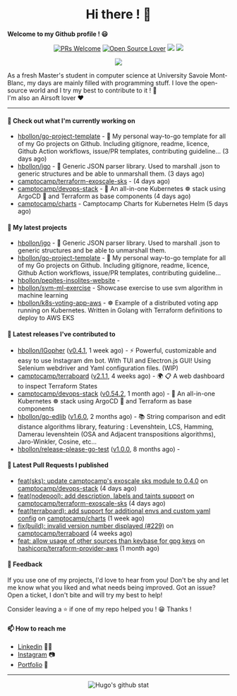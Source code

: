 <h1 align="center">Hi there ! 👋</h1>

**Welcome to my Github profile ! 😃** <br/>

<p align="center"> 
    <a href="https://github.com/hbollon/"><img src="https://img.shields.io/badge/PRs-welcome-brightgreen.svg?style=flat&logo=github" alt="PRs Welcome"></a> 
    <a href="https://github.com/hbollon/"><img src="https://badges.frapsoft.com/os/v2/open-source.svg?v=103" alt="Open Source Lover"></a>
    <a href="https://github.com/hbollon/"><img src="https://komarev.com/ghpvc/?username=hbollon"></a>
    <a href="https://github.com/hbollon/"><img src="https://img.shields.io/github/followers/hbollon.svg?label=Follow%20@hbollon&style=social"></a>
</p>

<p align="center"> 
    <a href="https://github.com/ryo-ma/github-profile-trophy"><img src="https://github-profile-trophy.vercel.app/?username=hbollon&theme=onedark&margin-w=15&margin-h=15&no-frame=true&column=7"/></a>
</p>

As a fresh Master's student in computer science at University Savoie Mont-Blanc, my days are mainly filled with programming stuff. I love the open-source world and I try my best to contribute to it ! 🙈 <br/>
I'm also an Airsoft lover ❤️

<hr>

#### 👷 Check out what I'm currently working on

- [hbollon/go-project-template](https://github.com/hbollon/go-project-template) - 📜 My personal way-to-go template for all of my Go projects on Github. Including gitignore, readme, licence, Github Action workflows, issue/PR templates, contributing guideline... (3 days ago)
- [hbollon/jgo](https://github.com/hbollon/jgo) - 📔 Generic JSON parser library. Used to marshall .json to generic structures and be able to unmarshall them. (3 days ago)
- [camptocamp/terraform-exoscale-sks](https://github.com/camptocamp/terraform-exoscale-sks) -  (4 days ago)
- [camptocamp/devops-stack](https://github.com/camptocamp/devops-stack) - 🌊 An all-in-one Kubernetes ☸ stack using ArgoCD 🐙 and Terraform as base components (4 days ago)
- [camptocamp/charts](https://github.com/camptocamp/charts) - Camptocamp Charts for Kubernetes Helm (5 days ago)

#### 🌱 My latest projects

- [hbollon/jgo](https://github.com/hbollon/jgo) - 📔 Generic JSON parser library. Used to marshall .json to generic structures and be able to unmarshall them.
- [hbollon/go-project-template](https://github.com/hbollon/go-project-template) - 📜 My personal way-to-go template for all of my Go projects on Github. Including gitignore, readme, licence, Github Action workflows, issue/PR templates, contributing guideline...
- [hbollon/pepites-insolites-website](https://github.com/hbollon/pepites-insolites-website) - 
- [hbollon/svm-ml-exercise](https://github.com/hbollon/svm-ml-exercise) - Showcase exercise to use svm algorithm in machine learning 
- [hbollon/k8s-voting-app-aws](https://github.com/hbollon/k8s-voting-app-aws) - :wheel_of_dharma: Example of a distributed voting app running on Kubernetes. Written in Golang with Terraform definitions to deploy to AWS EKS

#### 🔭 Latest releases I've contributed to

- [hbollon/IGopher](https://github.com/hbollon/IGopher) ([v0.4.1](https://github.com/hbollon/IGopher/releases/tag/v0.4.1), 1 week ago) - ⚡ Powerful, customizable and easy to use Instagram dm bot. With TUI and Electron.js GUI! Using Selenium webdriver and Yaml configuration files. (WIP)
- [camptocamp/terraboard](https://github.com/camptocamp/terraboard) ([v2.1.1](https://github.com/camptocamp/terraboard/releases/tag/v2.1.1), 4 weeks ago) - :earth_africa: :clipboard:  A web dashboard to inspect Terraform States 
- [camptocamp/devops-stack](https://github.com/camptocamp/devops-stack) ([v0.54.2](https://github.com/camptocamp/devops-stack/releases/tag/v0.54.2), 1 month ago) - 🌊 An all-in-one Kubernetes ☸ stack using ArgoCD 🐙 and Terraform as base components
- [hbollon/go-edlib](https://github.com/hbollon/go-edlib) ([v1.6.0](https://github.com/hbollon/go-edlib/releases/tag/v1.6.0), 2 months ago) - 📚 String comparison and edit distance algorithms library, featuring : Levenshtein, LCS, Hamming, Damerau levenshtein (OSA and Adjacent transpositions algorithms), Jaro-Winkler, Cosine, etc...
- [hbollon/release-please-go-test](https://github.com/hbollon/release-please-go-test) ([v1.0.0](https://github.com/hbollon/release-please-go-test/releases/tag/v1.0.0), 8 months ago) - 

#### 🔨 Latest Pull Requests I published

- [feat(sks): update camptocamp&#39;s exoscale sks module to 0.4.0](https://github.com/camptocamp/devops-stack/pull/884) on [camptocamp/devops-stack](https://github.com/camptocamp/devops-stack) (4 days ago)
- [feat(nodepool): add description, labels and taints support](https://github.com/camptocamp/terraform-exoscale-sks/pull/13) on [camptocamp/terraform-exoscale-sks](https://github.com/camptocamp/terraform-exoscale-sks) (4 days ago)
- [feat(terraboard): add support for additional envs and custom yaml config](https://github.com/camptocamp/charts/pull/54) on [camptocamp/charts](https://github.com/camptocamp/charts) (1 week ago)
- [fix(build): invalid version number displayed (#229)](https://github.com/camptocamp/terraboard/pull/231) on [camptocamp/terraboard](https://github.com/camptocamp/terraboard) (4 weeks ago)
- [feat: allow usage of other sources than keybase for gpg keys](https://github.com/hashicorp/terraform-provider-aws/pull/23227) on [hashicorp/terraform-provider-aws](https://github.com/hashicorp/terraform-provider-aws) (1 month ago)

#### 💬 Feedback

If you use one of my projects, I'd love to hear from you! Don't be shy and let me know what you liked
and what needs being improved. Got an issue? Open a ticket, I don't bite and will try my best to help!

Consider leaving a ⭐ if one of my repo helped you ! 😁 Thanks !

#### 📫 How to reach me
- <a href="https://www.linkedin.com/in/hugobollon">Linkedin</a> 👨‍💼
- <a href="https://www.instagram.com/_hbollon">Instagram</a> 📷
- <a href="https://hugobollon.me">Portfolio</a> 💼

<hr>

<div align="center">
    <a>
        <img alt="Hugo's github stat" src="https://github-readme-stats.vercel.app/api?username=hbollon&count_private=true&show_icons=true&theme=dark&include_all_commits=true" />
    </a>
</div>
